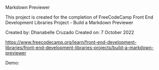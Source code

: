 Markdown Previewer

This project is created for the completion
of FreeCodeCamp Front End Development Libraries Project - 
Build a Markdown Previewer

Created by: Dhanabelle Cruzado
Created on:  7 October 2022

https://www.freecodecamp.org/learn/front-end-development-libraries/front-end-development-libraries-projects/build-a-markdown-previewer

Demo: 